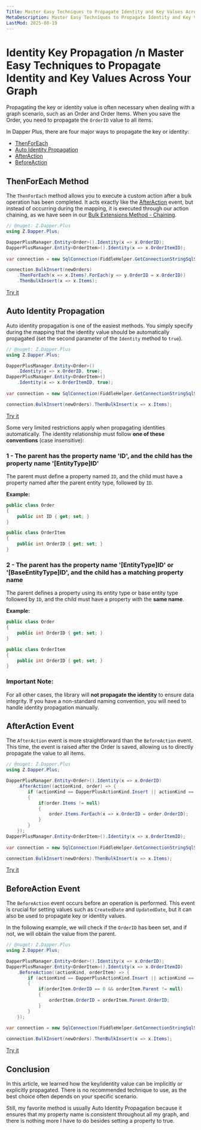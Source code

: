 ```yaml
---
Title: Master Easy Techniques to Propagate Identity and Key Values Across Your Graph 
MetaDescription: Master Easy Techniques to Propagate Identity and Key Values Across Your Graph 
LastMod: 2025-08-19
---
```


# Identity Key Propagation /n Master Easy Techniques to Propagate Identity and Key Values Across Your Graph

Propagating the key or identity value is often necessary when dealing with a graph scenario, such as an Order and Order Items. When you save the Order, you need to propagate the `OrderID` value to all items.

In Dapper Plus, there are four major ways to propagate the key or identity:

- [ThenForEach](#thenforeach-method)
- [Auto Identity Propagation](#auto-identity-propagation)
- [AfterAction](#afteraction-event)
- [BeforeAction](#beforeaction-event)

## ThenForEach Method

The `ThenForEach` method allows you to execute a custom action after a bulk operation has been completed. It acts exactly like the [AfterAction](#afteraction-event) event, but instead of occurring during the mapping, it is executed through our action chaining, as we have seen in our [Bulk Extensions Method - Chaining](/bulk-extensions-methods#chaining-methods).

```csharp
// @nuget: Z.Dapper.Plus
using Z.Dapper.Plus;

DapperPlusManager.Entity<Order>().Identity(x => x.OrderID);
DapperPlusManager.Entity<OrderItem>().Identity(x => x.OrderItemID);
	
var connection = new SqlConnection(FiddleHelper.GetConnectionStringSqlServer());

connection.BulkInsert(newOrders)
	.ThenForEach(x => x.Items?.ForEach(y => y.OrderID = x.OrderID))
	.ThenBulkInsert(x => x.Items);
```
[Try it](https://dotnetfiddle.net/UoewoB)

## Auto Identity Propagation

Auto identity propagation is one of the easiest methods. You simply specify during the mapping that the identity value should be automatically propagated (set the second parameter of the `Identity` method to `true`).

```csharp
// @nuget: Z.Dapper.Plus
using Z.Dapper.Plus;

DapperPlusManager.Entity<Order>()
	.Identity(x => x.OrderID, true);		
DapperPlusManager.Entity<OrderItem>()
	.Identity(x => x.OrderItemID, true);
	
var connection = new SqlConnection(FiddleHelper.GetConnectionStringSqlServer());

connection.BulkInsert(newOrders).ThenBulkInsert(x => x.Items);
```
[Try it](https://dotnetfiddle.net/nyBt0T)

Some very limited restrictions apply when propagating identities automatically. The identity relationship must follow **one of these conventions** (case insensitive):

### 1 - The parent has the property name 'ID', and the child has the property name '[EntityType]ID'

The parent must define a property named `ID`, and the child must have a property named after the parent entity type, followed by `ID`.

**Example:**

```csharp
public class Order
{
    public int ID { get; set; }
}

public class OrderItem
{
    public int OrderID { get; set; }
}
```

### 2 - The parent has the property name '[EntityType]ID' or '[BaseEntityType]ID', and the child has a matching property name

The parent defines a property using its entity type or base entity type followed by `ID`, and the child must have a property with the **same name**.

**Example:**

```csharp
public class Order
{
    public int OrderID { get; set; }
}

public class OrderItem
{
    public int OrderID { get; set; }
}
```

### Important Note:

For all other cases, the library will **not propagate the identity** to ensure data integrity. If you have a non-standard naming convention, you will need to handle identity propagation manually.

## AfterAction Event

The `AfterAction` event is more straightforward than the `BeforeAction` event. This time, the event is raised after the Order is saved, allowing us to directly propagate the value to all items.

```csharp
// @nuget: Z.Dapper.Plus
using Z.Dapper.Plus;

DapperPlusManager.Entity<Order>().Identity(x => x.OrderID)
	.AfterAction((actionKind, order) => {
		if (actionKind == DapperPlusActionKind.Insert || actionKind == DapperPlusActionKind.Merge)
		{
			if(order.Items != null)
			{
				order.Items.ForEach(x => x.OrderID = order.OrderID);
			}
		}
	});
DapperPlusManager.Entity<OrderItem>().Identity(x => x.OrderItemID);
	
var connection = new SqlConnection(FiddleHelper.GetConnectionStringSqlServer());

connection.BulkInsert(newOrders).ThenBulkInsert(x => x.Items);
```

[Try it](https://dotnetfiddle.net/jQRbkk)

## BeforeAction Event

The `BeforeAction` event occurs before an operation is performed. This event is crucial for setting values such as `CreatedDate` and `UpdatedDate`, but it can also be used to propagate key or identity values.

In the following example, we will check if the `OrderID` has been set, and if not, we will obtain the value from the parent.

```csharp
// @nuget: Z.Dapper.Plus
using Z.Dapper.Plus;

DapperPlusManager.Entity<Order>().Identity(x => x.OrderID);		
DapperPlusManager.Entity<OrderItem>().Identity(x => x.OrderItemID)
	.BeforeAction((actionKind, orderItem) => {
		if (actionKind == DapperPlusActionKind.Insert || actionKind == DapperPlusActionKind.Merge)
		{
			if(orderItem.OrderID == 0 && orderItem.Parent != null)
			{
				orderItem.OrderID = orderItem.Parent.OrderID;
			}
		}
	});
	
var connection = new SqlConnection(FiddleHelper.GetConnectionStringSqlServer());

connection.BulkInsert(newOrders).ThenBulkInsert(x => x.Items);
```

[Try it](https://dotnetfiddle.net/NgQ0wE)

## Conclusion

In this article, we learned how the key/identity value can be implicitly or explicitly propagated. There is no recommended technique to use, as the best choice often depends on your specific scenario.

Still, my favorite method is usually Auto Identity Propagation because it ensures that my property name is consistent throughout all my graph, and there is nothing more I have to do besides setting a property to true.